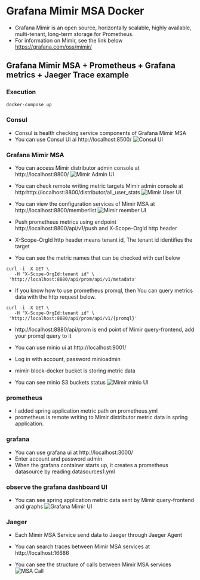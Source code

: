 # Grafana Mimir MSA Docker

* Grafana Mimir is an open source, horizontally scalable, highly available, multi-tenant, long-term storage for Prometheus.
* For information on Mimir, see the link below https://grafana.com/oss/mimir/

## Grafana Mimir MSA + Prometheus + Grafana metrics + Jaeger Trace example

### Execution

```bash
docker-compose up
```

### Consul
* Consul is health checking service components of Grafana Mimir MSA
* You can use Consul UI ai http://localhost:8500/
![Consul UI](http://imageresizer-dev-serverlessdeploymentbucket-xapz1q6q9exe.s3-website-ap-northeast-1.amazonaws.com/gitpng/mimir_consul.PNG)

### Grafana Mimir MSA
* You can access Mimir distributor admin console at http://localhost:8800/
![Mimir Admin UI](http://imageresizer-dev-serverlessdeploymentbucket-xapz1q6q9exe.s3-website-ap-northeast-1.amazonaws.com/gitpng/mimir_console.PNG)

* You can check remote writing metric targets Mimir admin console at http:http://localhost:8800/distributor/all_user_stats
![Mimir User UI](https://imageresizer-dev-serverlessdeploymentbucket-xapz1q6q9exe.s3-website-ap-northeast-1.amazonaws.com/gitpng/mimir_user.PNG)

* You can view the configuration services of Mimir MSA at http://localhost:8800/memberlist
![Mimir member UI](http://imageresizer-dev-serverlessdeploymentbucket-xapz1q6q9exe.s3-website-ap-northeast-1.amazonaws.com/gitpng/mimir_components.PNG)

* Push prometheus metrics using endpoint http://localhost:8800/api/v1/push and X-Scope-OrgId http header
* X-Scope-OrgId http header means tenant id, The tenant id identifies the target

* You can see the metric names that can be checked with curl below
```
curl -i -X GET \
   -H "X-Scope-OrgId:tenant id" \
 'http://localhost:8880/api/prom/api/v1/metadata'
```

* If you know how to use prometheus promql, then You can query metrics data with the http request below.
```
curl -i -X GET \
   -H "X-Scope-OrgId:tenant id" \
 'http://localhost:8880/api/prom/api/v1/{promql}'
```

* http://localhost:8880/api/prom is end point of Mimir query-frontend, add your promql query to it

* You can use minio ui at http://localhost:9001/
* Log in with account, password minioadmin
* mimir-block-docker bucket is storing metric data
* You can see minio S3 buckets status
![Mimir minio UI](http://imageresizer-dev-serverlessdeploymentbucket-xapz1q6q9exe.s3-website-ap-northeast-1.amazonaws.com/gitpng/mimir_minio.PNG)

### prometheus
* I added spring application metric path on prometheus.yml
* prometheus is remote writing to Mimir distributor metric data in spring application.

### grafana
* You can use grafana ui at http://localhost:3000/
* Enter account and password admin
* When the grafana container starts up, it creates a prometheus datasource by reading datasources1.yml

### observe the grafana dashboard UI

* You can see spring application metric data sent by Mimir query-frontend and graphs
![Grafana Mimir UI](https://imageresizer-dev-serverlessdeploymentbucket-xapz1q6q9exe.s3-website-ap-northeast-1.amazonaws.com/gitpng/mimir_grafana.PNG)

### Jaeger
* Each Mimir MSA Service send data to Jaeger through Jaeger Agent
* You can search traces between Mimir MSA services at http://localhost:16686 
  
* You can see the structure of calls between Mimir MSA services
![MSA Call](http://imageresizer-dev-serverlessdeploymentbucket-xapz1q6q9exe.s3-website-ap-northeast-1.amazonaws.com/gitpng/mimir_jaeger-topology.PNG)